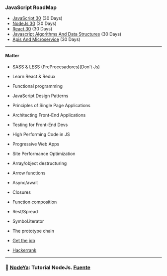 ### JavaScript RoadMap

- [JavaScript 30](https://javascript30.com/) (30 Days)  
- [NodeJs 30](https://www.nodejsera.com/30-days-of-node.html) (30 Days)  
- [React 30](https://www.fullstackreact.com/30-days-of-react/) (30 Days)  
- [Javascript Algorithms And Data Structures](https://www.freecodecamp.org/) (30 Days)  
- [Apis And Microservice](https://www.freecodecamp.org/) (30 Days)  

_____
#### Matter
* SASS & LESS (PreProcesadores)(Don't Js)
* Learn React & Redux
* Functional programming

* JavaScript Design Patterns
* Principles of Single Page Applications
* Architecting Front-End Applications
* Testing for Front-End Devs
* High Performing Code in JS
* Progressive Web Apps
* Site Performance Optimization

* Array/object destructuring
* Arrow functions
* Async/await
* Closures
* Function composition
* Rest/Spread
* Symbol.iterator
* The prototype chain

- [Get the job](https://github.com/FernandoFH/Programming_Interview_Study_Plan)

- [Hackerrank](https://www.hackerrank.com/dashboard)

_____

###  :file_folder: [NodeYa](https://github.com/FernandoFH/JavaScript/tree/master/NodeYa): Tutorial NodeJs. [Fuente](http://www.tutorialesprogramacionya.com/javascriptya/nodejsya/)



